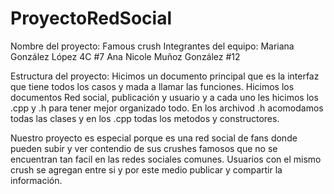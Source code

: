 # ProyectoRedSocial

Nombre del proyecto: Famous crush
Integrantes del equipo:
Mariana González López 4C #7
Ana Nicole Muñoz González #12

Estructura del proyecto: 
Hicimos un documento principal que es la interfaz que tiene todos los casos y mada a llamar las funciones.
Hicimos los documentos Red social, publicación y usuario y a cada uno les hicimos los .cpp y .h para tener mejor organizado todo.
En los archivod .h acomodamos todas las clases y en los .cpp todas los metodos y constructores.

Nuestro proyecto es especial porque es una red social de fans donde pueden subir y ver contendio de sus crushes famosos que no se encuentran tan facil en las redes sociales comunes. 
Usuarios con el mismo crush se agregan entre si y por este medio publicar y compartir la información.
